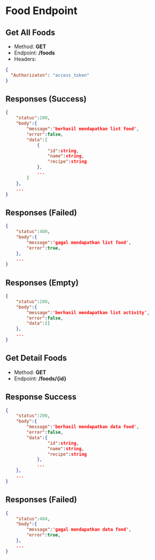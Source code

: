 # Food Endpoint

## Get All Foods

- Method: **GET**
- Endpoint: **/foods**
- Headers:

```json
{
  "Authorizaton": "access_token"
}
```

## Responses (Success)

```json
{
    "status":200,
    "body":{
        "message":'berhasil mendapatkan list food',
        "error":false,
        "data":[
            {
                "id":string,
                "name":string,
                "recipe":string
            },
            ...
        ]
    },
    ...
}
```

## Responses (Failed)

```json
{
    "status":400,
    "body":{
        "message":'gagal mendapatkan list food',
        "error":true,
    },
    ...
}
```

## Responses (Empty)

```json
{
    "status":200,
    "body":{
        "message":'berhasil mendapatkan list activity',
        "error":false,
        "data":[]
    },
    ...
}
```

## Get Detail Foods

- Method: **GET**
- Endpoint: **/foods/{id}**

## Response Success

```json
{
    "status":200,
    "body":{
        "message":'berhasil mendapatkan data food',
        "error":false,
        "data":{
                "id":string,
                "name":string,
                "recipe":string
            },
            ...
    },
    ...
}
```

## Responses (Failed)

```json
{
    "status":404,
    "body":{
        "message":'gagal mendapatkan data food',
        "error":true,
    },
    ...
}
```
